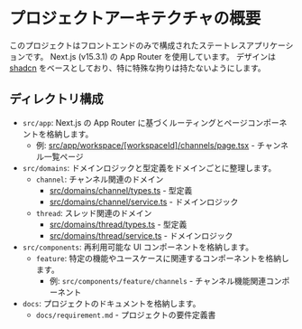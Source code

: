 # プロジェクトアーキテクチャの概要

このプロジェクトはフロントエンドのみで構成されたステートレスアプリケーションです。
Next.js (v15.3.1) の App Router を使用しています。
デザインは [shadcn](https://ui.shadcn.com/docs/installation) をベースとしており、特に特殊な拘りは持たないようにします。

## ディレクトリ構成

- `src/app`: Next.js の App Router に基づくルーティングとページコンポーネントを格納します。
  - 例: [src/app/workspace/[workspaceId]/channels/page.tsx](../../../src/app/workspace/[workspaceId]/channels/page.tsx) - チャンネル一覧ページ
- `src/domains`: ドメインロジックと型定義をドメインごとに整理します。
  - `channel`: チャンネル関連のドメイン
    - [src/domains/channel/types.ts](../../../src/domains/channel/types.ts) - 型定義
    - [src/domains/channel/service.ts](../../../src/domains/channel/service.ts) - ドメインロジック
  - `thread`: スレッド関連のドメイン
    - [src/domains/thread/types.ts](../../../src/domains/thread/types.ts) - 型定義
    - [src/domains/thread/service.ts](../../../src/domains/thread/service.ts) - ドメインロジック
- `src/components`: 再利用可能な UI コンポーネントを格納します。
  - `feature`: 特定の機能やユースケースに関連するコンポーネントを格納します。
    - 例: `src/components/feature/channels` - チャンネル機能関連コンポーネント
- `docs`: プロジェクトのドキュメントを格納します。
  - `docs/requirement.md` - プロジェクトの要件定義書
